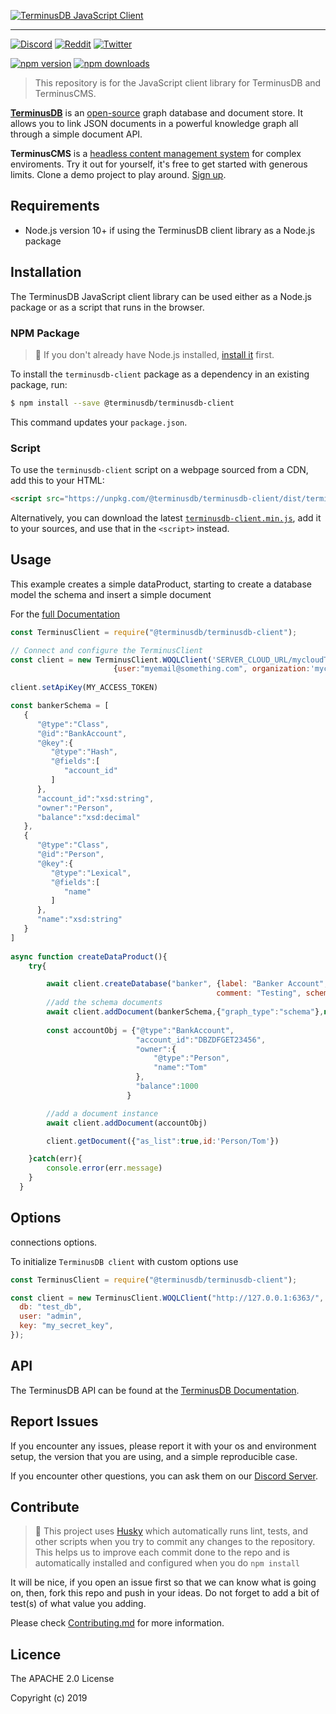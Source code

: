 [![TerminusDB JavaScript Client](https://assets.terminusdb.com/readmes/terminusdb-client-js/header.gif)][terminusdb-client-js-docs]

[terminusdb-client-js-docs]: https://terminusdb.github.io/terminusdb-client-js/

---

[![Discord](https://img.shields.io/discord/689805612053168129?label=Discord&logo=Discord&style=plastic)](https://discord.gg/yTJKAma)
[![Reddit](https://img.shields.io/reddit/subreddit-subscribers/TerminusDB?style=social)](https://www.reddit.com/r/TerminusDB/)
[![Twitter](https://img.shields.io/twitter/follow/terminusdb?color=skyblue&label=Follow%20on%20Twitter&logo=twitter&style=flat)](https://twitter.com/TerminusDB)

[![npm version](https://img.shields.io/npm/v/@terminusdb/terminusdb-client?logo=npm)](https://www.npmjs.com/package/@terminusdb/terminusdb-client)
[![npm downloads](https://img.shields.io/npm/dw/@terminusdb/terminusdb-client?color=red&label=npm%20package&logo=npm&style=flat)](https://www.npmjs.com/package/@terminusdb/terminusdb-client)

> This repository is for the JavaScript client library for TerminusDB and
> TerminusCMS.

[**TerminusDB**][terminusdb] is an [open-source][terminusdb-repo] graph database
and document store. It allows you to link JSON documents in a powerful knowledge
graph all through a simple document API.

[terminusdb]: https://terminusdb.org/
[terminusdb-docs]: https://terminusdb.org/docs/
[terminusdb-repo]: https://github.com/terminusdb/terminusdb

**TerminusCMS** is a [headless content management system](https://terminusdb.com/terminuscms/) for complex enviroments. Try it out for yourself, it's free to get started with generous limits. Clone a demo project to play around. [Sign up][dashboard].

[dashboard]: https://dashboard.terminusdb.com/

## Requirements

- Node.js version 10+ if using the TerminusDB client library as a Node.js package

## Installation

The TerminusDB JavaScript client library can be used either as a Node.js package
or as a script that runs in the browser.

### NPM Package

> :memo: If you don't already have Node.js installed, [install it][node-install] first.

[node-install]: https://docs.npmjs.com/downloading-and-installing-node-js-and-npm

To install the `terminusdb-client` package as a dependency in an existing
package, run:

```sh
$ npm install --save @terminusdb/terminusdb-client
```

This command updates your `package.json`.

### Script

To use the `terminusdb-client` script on a webpage sourced from a CDN, add this
to your HTML:

```html
<script src="https://unpkg.com/@terminusdb/terminusdb-client/dist/terminusdb-client.min.js"></script>
```

Alternatively, you can download the latest [`terminusdb-client.min.js`][js], add
it to your sources, and use that in the `<script>` instead.

[js]: https://unpkg.com/@terminusdb/terminusdb-client/dist/terminusdb-client.min.js

## Usage

This example creates a simple dataProduct, starting to create a database model the schema
and insert a simple document

For the [full Documentation](https://terminusdb.com/docs/javascript)

```javascript
const TerminusClient = require("@terminusdb/terminusdb-client");

// Connect and configure the TerminusClient
const client = new TerminusClient.WOQLClient('SERVER_CLOUD_URL/mycloudTeam',
                       {user:"myemail@something.com", organization:'mycloudTeam'})
                                            
client.setApiKey(MY_ACCESS_TOKEN)

const bankerSchema = [
   {
      "@type":"Class",
      "@id":"BankAccount",
      "@key":{
         "@type":"Hash",
         "@fields":[
            "account_id"
         ]
      },
      "account_id":"xsd:string",
      "owner":"Person",
      "balance":"xsd:decimal"
   },
   {
      "@type":"Class",
      "@id":"Person",
      "@key":{
         "@type":"Lexical",
         "@fields":[
            "name"
         ]
      },
      "name":"xsd:string"
   }
]
 
async function createDataProduct(){
    try{

        await client.createDatabase("banker", {label: "Banker Account", 
                                              comment: "Testing", schema: true})
        //add the schema documents
        await client.addDocument(bankerSchema,{"graph_type":"schema"},null,"add new schema") 
    
        const accountObj = {"@type":"BankAccount",
                            "account_id":"DBZDFGET23456",
                            "owner":{
                                "@type":"Person",
                                "name":"Tom"
                            },
                            "balance":1000
                          }

        //add a document instance
        await client.addDocument(accountObj)

        client.getDocument({"as_list":true,id:'Person/Tom'})

    }catch(err){
        console.error(err.message)
    }
  }

```

## Options

connections options.

To initialize `TerminusDB client` with custom options use

```js
const TerminusClient = require("@terminusdb/terminusdb-client");

const client = new TerminusClient.WOQLClient("http://127.0.0.1:6363/", {
  db: "test_db",
  user: "admin",
  key: "my_secret_key",
});
```

## API

The TerminusDB API can be found at the [TerminusDB Documentation][terminusdb-docs].

## Report Issues

If you encounter any issues, please report it with your os and environment setup, the version that you are using, and a simple reproducible case.

If you encounter other questions, you can ask them on our [Discord Server](https://discord.gg/hTU3XWSzuZ).

## Contribute

> :memo: This project uses [Husky](https://www.npmjs.com/package/husky) which automatically runs lint, tests, and other scripts when you try to commit any changes to the repository. This helps us to improve each commit done to the repo and is automatically installed and configured when you do `npm install`

It will be nice, if you open an issue first so that we can know what is going on, then, fork this repo and push in your ideas. Do not forget to add a bit of test(s) of what value you adding.

Please check [Contributing.md](Contributing.md) for more information.

## Licence

The APACHE 2.0 License

Copyright (c) 2019
